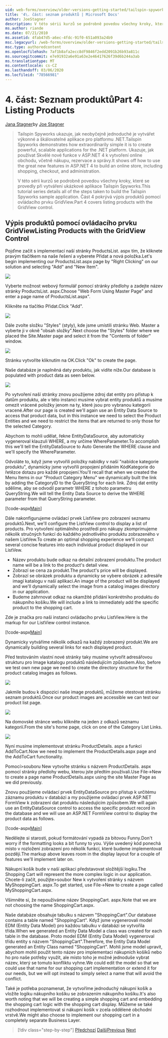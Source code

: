 ```yaml
---
uid: web-forms/overview/older-versions-getting-started/tailspin-spyworks/tailspin-spyworks-part-4
title: '4\. část: seznam produktů | Microsoft Docs'
author: JoeStagner
description: V této sérii kurzů se podrobně povedou všechny kroky, které se provedly při vytváření ukázkové aplikace Tailspin Spyworks. Část 4 pokrývá výpis produktů pomocí ovládacího prvku GridView...
ms.author: riande
ms.date: 07/21/2010
ms.assetid: 4fab47d5-a6ec-4fdc-91f0-651a093a24b9
msc.legacyurl: /web-forms/overview/older-versions-getting-started/tailspin-spyworks/tailspin-spyworks-part-4
msc.type: authoredcontent
ms.openlocfilehash: 7af1b8afa2ecc8df9846f2edd2091b26b93a811c
ms.sourcegitcommit: e7e91932a6e91a63e2e46417626f39d6b244a3ab
ms.translationtype: MT
ms.contentlocale: cs-CZ
ms.lasthandoff: 03/06/2020
ms.locfileid: "78566981"
---
```

# <a name="part-4-listing-products"></a><span data-ttu-id="97942-104">4\. část: Seznam produktů</span><span class="sxs-lookup"><span data-stu-id="97942-104">Part 4: Listing Products</span></span>

<span data-ttu-id="97942-105">[Jana Stagner](https://github.com/JoeStagner)</span><span class="sxs-lookup"><span data-stu-id="97942-105">by [Joe Stagner](https://github.com/JoeStagner)</span></span>

> <span data-ttu-id="97942-106">Tailspin Spyworks ukazuje, jak neobyčejně jednoduché je vytvářet výkonné a škálovatelné aplikace pro platformu .NET.</span><span class="sxs-lookup"><span data-stu-id="97942-106">Tailspin Spyworks demonstrates how extraordinarily simple it is to create powerful, scalable applications for the .NET platform.</span></span> <span data-ttu-id="97942-107">Ukazuje, jak používat Skvělé nové funkce v ASP.NET 4 k vytvoření online obchodu, včetně nákupu, rezervace a správy.</span><span class="sxs-lookup"><span data-stu-id="97942-107">It shows off how to use the great new features in ASP.NET 4 to build an online store, including shopping, checkout, and administration.</span></span>
> 
> <span data-ttu-id="97942-108">V této sérii kurzů se podrobně povedou všechny kroky, které se provedly při vytváření ukázkové aplikace Tailspin Spyworks.</span><span class="sxs-lookup"><span data-stu-id="97942-108">This tutorial series details all of the steps taken to build the Tailspin Spyworks sample application.</span></span> <span data-ttu-id="97942-109">Část 4 pokrývá výpis produktů pomocí ovládacího prvku GridView.</span><span class="sxs-lookup"><span data-stu-id="97942-109">Part 4 covers listing products with the GridView control.</span></span>

## <a id="_Toc260221670"></a><span data-ttu-id="97942-110">Výpis produktů pomocí ovládacího prvku GridView</span><span class="sxs-lookup"><span data-stu-id="97942-110">Listing Products with the GridView Control</span></span>

<span data-ttu-id="97942-111">Pojďme začít s implementací naší stránky ProductsList. aspx tím, že kliknete pravým tlačítkem na naše řešení a vyberete Přidat a nová položka.</span><span class="sxs-lookup"><span data-stu-id="97942-111">Let's begin implementing our ProductsList.aspx page by "Right Clicking" on our solution and selecting "Add" and "New Item".</span></span>

![](tailspin-spyworks-part-4/_static/image1.jpg)

<span data-ttu-id="97942-112">Vyberte možnost webový formulář pomocí stránky předlohy a zadejte název stránky ProductsList. aspx.</span><span class="sxs-lookup"><span data-stu-id="97942-112">Choose "Web Form Using Master Page" and enter a page name of ProductsList.aspx".</span></span>

<span data-ttu-id="97942-113">Klikněte na tlačítko Přidat.</span><span class="sxs-lookup"><span data-stu-id="97942-113">Click "Add".</span></span>

![](tailspin-spyworks-part-4/_static/image2.jpg)

<span data-ttu-id="97942-114">Dále zvolte složku "Styles" (styly), kde jsme umístili stránku Web. Master a vyberte ji v okně "obsah složky".</span><span class="sxs-lookup"><span data-stu-id="97942-114">Next choose the "Styles" folder where we placed the Site.Master page and select it from the "Contents of folder" window.</span></span>

![](tailspin-spyworks-part-4/_static/image3.jpg)

<span data-ttu-id="97942-115">Stránku vytvoříte kliknutím na OK.</span><span class="sxs-lookup"><span data-stu-id="97942-115">Click "Ok" to create the page.</span></span>

<span data-ttu-id="97942-116">Naše databáze je naplněná daty produktu, jak vidíte níže.</span><span class="sxs-lookup"><span data-stu-id="97942-116">Our database is populated with product data as seen below.</span></span>

![](tailspin-spyworks-part-4/_static/image4.jpg)

<span data-ttu-id="97942-117">Po vytvoření naší stránky znovu použijeme zdroj dat entity pro přístup k datům produktu, ale v této instanci musíme vybrat entity produktů a musíme omezit vrácené položky jenom na ty, které jsou pro vybranou kategorii vracené.</span><span class="sxs-lookup"><span data-stu-id="97942-117">After our page is created we'll again use an Entity Data Source to access that product data, but in this instance we need to select the Product Entities and we need to restrict the items that are returned to only those for the selected Category.</span></span>

<span data-ttu-id="97942-118">Abychom to mohli udělat, řekne EntityDataSource, aby automaticky vygeneroval klauzuli WHERE, a my určíme WhereParameter.</span><span class="sxs-lookup"><span data-stu-id="97942-118">To accomplish this we'll tell the EntityDataSource to Auto Generate the WHERE clause and we'll specify the WhereParameter.</span></span>

<span data-ttu-id="97942-119">Odvoláte to, když jsme vytvořili položky nabídky v naší "nabídce kategorie produktu", dynamicky jsme vytvořili propojení přidáním KódKategorie do řetězce dotazu pro každé propojení.</span><span class="sxs-lookup"><span data-stu-id="97942-119">You'll recall that when we created the Menu Items in our "Product Category Menu" we dynamically built the link by adding the CategoryID to the QueryString for each link.</span></span> <span data-ttu-id="97942-120">Zdroj dat entity sdělíme, aby se odvodil parametr WHERE z tohoto parametru QueryString.</span><span class="sxs-lookup"><span data-stu-id="97942-120">We will tell the Entity Data Source to derive the WHERE parameter from that QueryString parameter.</span></span>

[!code-aspx[Main](tailspin-spyworks-part-4/samples/sample1.aspx)]

<span data-ttu-id="97942-121">Dále nakonfigurujeme ovládací prvek ListView pro zobrazení seznamu produktů.</span><span class="sxs-lookup"><span data-stu-id="97942-121">Next, we'll configure the ListView control to display a list of products.</span></span> <span data-ttu-id="97942-122">Pro vytvoření optimálního prostředí pro nákupy zkomprimujeme několik stručných funkcí do každého jednotlivého produktu zobrazeného v našem ListVew.</span><span class="sxs-lookup"><span data-stu-id="97942-122">To create an optimal shopping experience we'll compact several concise features into each individual product displayed in our ListVew.</span></span>

- <span data-ttu-id="97942-123">Název produktu bude odkaz na detailní zobrazení produktu.</span><span class="sxs-lookup"><span data-stu-id="97942-123">The product name will be a link to the product's detail view.</span></span>
- <span data-ttu-id="97942-124">Zobrazí se cena za produkt.</span><span class="sxs-lookup"><span data-stu-id="97942-124">The product's price will be displayed.</span></span>
- <span data-ttu-id="97942-125">Zobrazí se obrázek produktu a dynamicky se vybere obrázek z adresáře imagí katalogu v naší aplikaci.</span><span class="sxs-lookup"><span data-stu-id="97942-125">An image of the product will be displayed and we'll dynamically select the image from a catalog images directory in our application.</span></span>
- <span data-ttu-id="97942-126">Budeme zahrnovat odkaz na okamžité přidání konkrétního produktu do nákupního košíku.</span><span class="sxs-lookup"><span data-stu-id="97942-126">We will include a link to immediately add the specific product to the shopping cart.</span></span>

<span data-ttu-id="97942-127">Zde je značka pro naši instanci ovládacího prvku ListView.</span><span class="sxs-lookup"><span data-stu-id="97942-127">Here is the markup for our ListView control instance.</span></span>

[!code-aspx[Main](tailspin-spyworks-part-4/samples/sample2.aspx)]

<span data-ttu-id="97942-128">Dynamicky vytváříme několik odkazů na každý zobrazený produkt.</span><span class="sxs-lookup"><span data-stu-id="97942-128">We are dynamically building several links for each displayed product.</span></span>

<span data-ttu-id="97942-129">Před testováním vlastní nové stránky taky musíme vytvořit adresářovou strukturu pro Image katalogu produktů následujícím způsobem.</span><span class="sxs-lookup"><span data-stu-id="97942-129">Also, before we test own new page we need to create the directory structure for the product catalog images as follows.</span></span>

![](tailspin-spyworks-part-4/_static/image1.png)

<span data-ttu-id="97942-130">Jakmile budou k dispozici naše image produktů, můžeme otestovat stránku seznam produktů.</span><span class="sxs-lookup"><span data-stu-id="97942-130">Once our product images are accessible we can test our product list page.</span></span>

![](tailspin-spyworks-part-4/_static/image5.jpg)

<span data-ttu-id="97942-131">Na domovské stránce webu klikněte na jeden z odkazů seznamu kategorií.</span><span class="sxs-lookup"><span data-stu-id="97942-131">From the site's home page, click on one of the Category List Links.</span></span>

![](tailspin-spyworks-part-4/_static/image6.jpg)

<span data-ttu-id="97942-132">Nyní musíme implementovat stránku ProductDetails. aspx a funkci AddToCart.</span><span class="sxs-lookup"><span data-stu-id="97942-132">Now we need to implement the ProductDetails.aspx page and the AddToCart functionality.</span></span>

<span data-ttu-id="97942-133">Pomocí&gt;souboru New vytvořte stránku s názvem ProductDetails. aspx pomocí stránky předlohy webu, kterou jste předtím používali.</span><span class="sxs-lookup"><span data-stu-id="97942-133">Use File-&gt;New to create a page name ProductDetails.aspx using the site Master Page as we did previously.</span></span>

<span data-ttu-id="97942-134">Znovu použijeme ovládací prvek EntityDataSource pro přístup k určitému záznamu produktu v databázi a my použijeme ovládací prvek ASP.NET FormView k zobrazení dat produktu následujícím způsobem.</span><span class="sxs-lookup"><span data-stu-id="97942-134">We will again use an EntityDataSource control to access the specific product record in the database and we will use an ASP.NET FormView control to display the product data as follows.</span></span>

[!code-aspx[Main](tailspin-spyworks-part-4/samples/sample3.aspx)]

<span data-ttu-id="97942-135">Nedělejte si starosti, pokud formátování vypadá za bitovou Funny.</span><span class="sxs-lookup"><span data-stu-id="97942-135">Don't worry if the formatting looks a bit funny to you.</span></span> <span data-ttu-id="97942-136">Výše uvedený kód ponechá místo v rozložení zobrazení pro několik funkcí, které budeme implementovat později.</span><span class="sxs-lookup"><span data-stu-id="97942-136">The markup above leaves room in the display layout for a couple of features we'll implement later on.</span></span>

<span data-ttu-id="97942-137">Nákupní košík bude v naší aplikaci představovat složitější logiku.</span><span class="sxs-lookup"><span data-stu-id="97942-137">The Shopping Cart will represent the more complex logic in our application.</span></span> <span data-ttu-id="97942-138">Chcete-li začít, použijte&gt;soubor New k vytvoření stránky s názvem MyShoppingCart. aspx.</span><span class="sxs-lookup"><span data-stu-id="97942-138">To get started, use File-&gt;New to create a page called MyShoppingCart.aspx.</span></span>

<span data-ttu-id="97942-139">Všimněte si, že nepoužíváme název ShoppingCart. aspx.</span><span class="sxs-lookup"><span data-stu-id="97942-139">Note that we are not choosing the name ShoppingCart.aspx.</span></span>

<span data-ttu-id="97942-140">Naše databáze obsahuje tabulku s názvem "ShoppingCart".</span><span class="sxs-lookup"><span data-stu-id="97942-140">Our database contains a table named "ShoppingCart".</span></span> <span data-ttu-id="97942-141">Když jsme vygenerovali model EDM (Entity Data Model) pro každou tabulku v databázi se vytvořila třída.</span><span class="sxs-lookup"><span data-stu-id="97942-141">When we generated an Entity Data Model a class was created for each table in the database.</span></span> <span data-ttu-id="97942-142">Proto model EDM (Entity Data Model) vygeneroval třídu entity s názvem "ShoppingCart".</span><span class="sxs-lookup"><span data-stu-id="97942-142">Therefore, the Entity Data Model generated an Entity Class named "ShoppingCart".</span></span> <span data-ttu-id="97942-143">Mohli jsme model upravit, abychom mohli použít tento název pro implementaci nákupních košíků nebo ho pro naše potřeby využít, ale místo toho je možné jednoduše vybrat název, který se tomuto konfliktu vyhne.</span><span class="sxs-lookup"><span data-stu-id="97942-143">We could edit the model so that we could use that name for our shopping cart implementation or extend it for our needs, but we will opt instead to simply select a name that will avoid the conflict.</span></span>

<span data-ttu-id="97942-144">Také je potřeba poznamenat, že vytvoříme jednoduchý nákupní košík a vložíte logiku nákupního košíku se zobrazením nákupního košíku.</span><span class="sxs-lookup"><span data-stu-id="97942-144">It's also worth noting that we will be creating a simple shopping cart and embedding the shopping cart logic with the shopping cart display.</span></span> <span data-ttu-id="97942-145">Můžeme se také rozhodnout implementovat si nákupní košík v zcela oddělené obchodní vrstvě.</span><span class="sxs-lookup"><span data-stu-id="97942-145">We might also choose to implement our shopping cart in a completely separate Business Layer.</span></span>

> [!div class="step-by-step"]
> <span data-ttu-id="97942-146">[Předchozí](tailspin-spyworks-part-3.md)
> [Další](tailspin-spyworks-part-5.md)</span><span class="sxs-lookup"><span data-stu-id="97942-146">[Previous](tailspin-spyworks-part-3.md)
[Next](tailspin-spyworks-part-5.md)</span></span>
